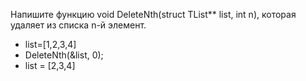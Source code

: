 Напишите функцию void DeleteNth(struct TList** list, int n), которая удаляет из списка n-й элемент.
- list=[1,2,3,4]
- DeleteNth(&list, 0);
- list = [2,3,4]
